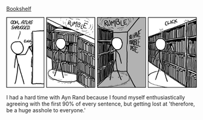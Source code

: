 [Bookshelf](https://xkcd.com/1049)

![Bookshelf](./random_comic.png)

I had a hard time with Ayn Rand because I found myself enthusiastically agreeing with the first 90% of every sentence, but getting lost at 'therefore, be a huge asshole to everyone.'


